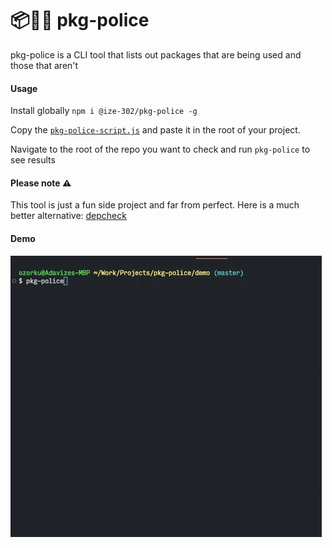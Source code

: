 # 📦👮🏽 pkg-police

pkg-police is a CLI tool that lists out packages that are being used and those that aren't

#### Usage

Install globally `npm i @ize-302/pkg-police -g`

Copy the [`pkg-police-script.js`](./pkg-police-script.js) and paste it in the root of your project.

Navigate to the root of the repo you want to check and run `pkg-police` to see results

#### Please note ⚠️

This tool is just a fun side project and far from perfect. Here is a much better alternative: [depcheck](https://www.npmjs.com/package/depcheck)

#### Demo

![Alt text](demo.gif "Title")
